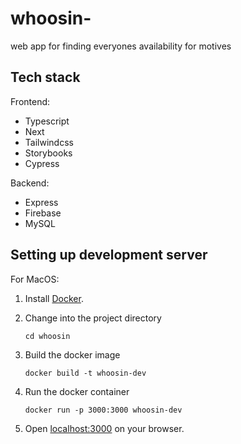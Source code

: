 # whoosin-
web app for finding everyones availability for motives


## Tech stack

Frontend:
- Typescript
- Next
- Tailwindcss
- Storybooks
- Cypress

Backend: 
- Express
- Firebase
- MySQL

## Setting up development server

For MacOS:

1. Install [Docker](https://www.docker.com/get-started/).

1. Change into the project directory 

    `cd whoosin`

1. Build the docker image

    ```
    docker build -t whoosin-dev
    ```

1. Run the docker container

    ```
    docker run -p 3000:3000 whoosin-dev
    ```

1. Open [localhost:3000](localhost:3000) on your browser.